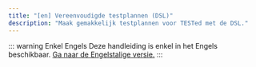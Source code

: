 ```yaml
---
title: "[en] Vereenvoudigde testplannen (DSL)"
description: "Maak gemakkelijk testplannen voor TESTed met de DSL."
---
```


::: warning Enkel Engels
Deze handleiding is enkel in het Engels beschikbaar.
[Ga naar de Engelstalige versie.](../../../../en/tested/references/dsl)
:::
